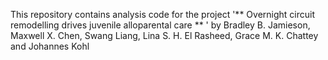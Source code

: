 This repository contains analysis code for the project '** Overnight   circuit remodelling drives juvenile alloparental care ** ' by Bradley B. Jamieson, Maxwell X. Chen, Swang Liang, Lina S. H. El Rasheed, Grace M. K. Chattey and Johannes Kohl

